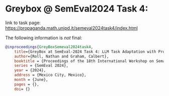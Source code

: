 # Greybox @ SemEval2024 Task 4: 
link to task page: https://propaganda.math.unipd.it/semeval2024task4/index.html

The following information is *not* final:
```bibtex
@inproceedings{GreyBoxSemeval2024task4, 
	title={GreyBox at SemEval-2024 Task 4: LLM Task Adaptation with Progressive Fine-Tuning},
	author={Roll, Nathan and Graham, Calbert},
	booktitle = {Proceedings of the 18th International Workshop on Semantic Evaluation},
	series = {SemEval 2024},
	year = {2024},
	address = {Mexico City, Mexico},
	month = {June},
	pages = {},    
	doi= {}    
```

